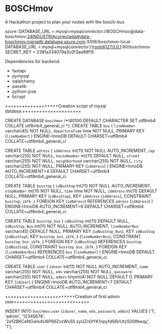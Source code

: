 # BOSCHmov
A Hackathon project to plan your routes with the bosch-bus

azure:
DATABASE_URL = mysql+mysqlconnector://BOSCHmov@data-boschmov:24INDUSTRIAconectada@data-boschmov.mariadb.database.azure.com:3306/boschmov
local:
DATABASE_URL = mysql+mysqlconnector://root@127.0.0.1:80/boschmov
SECRET_KEY = 238fa334079a3c0f3ae99f15




Dependencies for backend:
- fastapi
- pymysql
- sqlalchemy
- passlib
- python-jose
- bcrypt

+++++++++++++++++++Creation script of mysql databse:+++++++++++++++++++++

CREATE DATABASE `boschmov` /*!40100 DEFAULT CHARACTER SET utf8mb4 COLLATE utf8mb4_general_ci */;
CREATE TABLE `bus` (
   `lineNumber` varchar(45) NOT NULL,
   `departureTime` time NOT NULL,
   PRIMARY KEY (`lineNumber`)
 ) ENGINE=InnoDB DEFAULT CHARSET=utf8mb4 COLLATE=utf8mb4_general_ci

CREATE TABLE `adress` (
   `idAdress` int(11) NOT NULL AUTO_INCREMENT,
   `cep` varchar(255) NOT NULL,
   `houseNumber` int(11) DEFAULT NULL,
   `street` varchar(255) NOT NULL,
   `neighborhood` varchar(255) NOT NULL,
   `city` varchar(255) NOT NULL,
   PRIMARY KEY (`idAdress`)
 ) ENGINE=InnoDB AUTO_INCREMENT=4 DEFAULT CHARSET=utf8mb4 COLLATE=utf8mb4_general_ci

CREATE TABLE `busstop` (
   `idBusStop` int(11) NOT NULL AUTO_INCREMENT,
   `stopNumber` int(11) NOT NULL,
   `time` time NOT NULL,
   `idAdress` int(11) DEFAULT NULL,
   PRIMARY KEY (`idBusStop`),
   KEY `idAdress` (`idAdress`),
   CONSTRAINT `busstop_ibfk_1` FOREIGN KEY (`idAdress`) REFERENCES `adress` (`idAdress`)
 ) ENGINE=InnoDB AUTO_INCREMENT=6 DEFAULT CHARSET=utf8mb4 COLLATE=utf8mb4_general_ci

CREATE TABLE `busstop_bus` (
   `idBusStop` int(11) DEFAULT NULL,
   `idBusStop_Bus` int(11) NOT NULL AUTO_INCREMENT,
   `lineNumberBus` varchar(45) DEFAULT NULL,
   PRIMARY KEY (`idBusStop_Bus`),
   KEY `idBusStop` (`idBusStop`),
   KEY `busstop_bus_ibfk_3` (`lineNumberBus`),
   CONSTRAINT `busstop_bus_ibfk_2` FOREIGN KEY (`idBusStop`) REFERENCES `busstop` (`idBusStop`),
   CONSTRAINT `busstop_bus_ibfk_3` FOREIGN KEY (`lineNumberBus`) REFERENCES `bus` (`lineNumber`)
 ) ENGINE=InnoDB DEFAULT CHARSET=utf8mb4 COLLATE=utf8mb4_general_ci

CREATE TABLE `user` (
   `iduser` int(11) NOT NULL AUTO_INCREMENT,
   `name` varchar(255) NOT NULL,
   `edv` varchar(255) NOT NULL,
   `password` varchar(255) NOT NULL,
   `admin` tinyint(4) NOT NULL DEFAULT 0,
   PRIMARY KEY (`iduser`)
 ) ENGINE=InnoDB AUTO_INCREMENT=7 DEFAULT CHARSET=utf8mb4 COLLATE=utf8mb4_general_ci

+++++++++++++++++++++++++Creation of first admin user+++++++++++++++++++++++++++

INSERT INTO `boschmov`.`user` (`iduser`, `name`, `edv`, `password`, `admin`) VALUES ('1', 'admin', '12345678', '$2a$12$KCeNGwls4U6P66ZvcWx50.zyUZn0lYK1npyfdS6I/UtzS0Sftkeqy', '1');